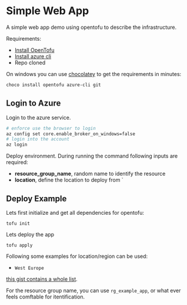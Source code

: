 # Simple Web App

A simple web app demo using opentofu to describe the infrastructure.

Requirements:
- [Install OpenTofu](https://opentofu.org/docs/intro/install/)
- [Install azure cli]()
- Repo cloned

On windows you can use [chocolatey](https://chocolatey.org/install) to get the requirements in minutes:

```powershell
choco install opentofu azure-cli git
```

## Login to Azure

Login to the azure service.

```bash
# enforce use the browser to login
az config set core.enable_broker_on_windows=false
# login into the account
az login
```

Deploy environment. During running the command following inputs are required:

- **resource_group_name**, random name to identify the resource
- **location**, define the location to deploy from
`

## Deploy Example

Lets first initialize and get all dependencies for opentofu:

```
tofu init
```

Lets deploy the app

```
tofu apply
```

Following some examples for location/region can be used:

- `West Europe`

[this gist contains a whole list](https://gist.github.com/ausfestivus/04e55c7d80229069bf3bc75870630ec8).

For the resource group name, you can use `rg_example_app`, or what ever feels comftable for itentification.

